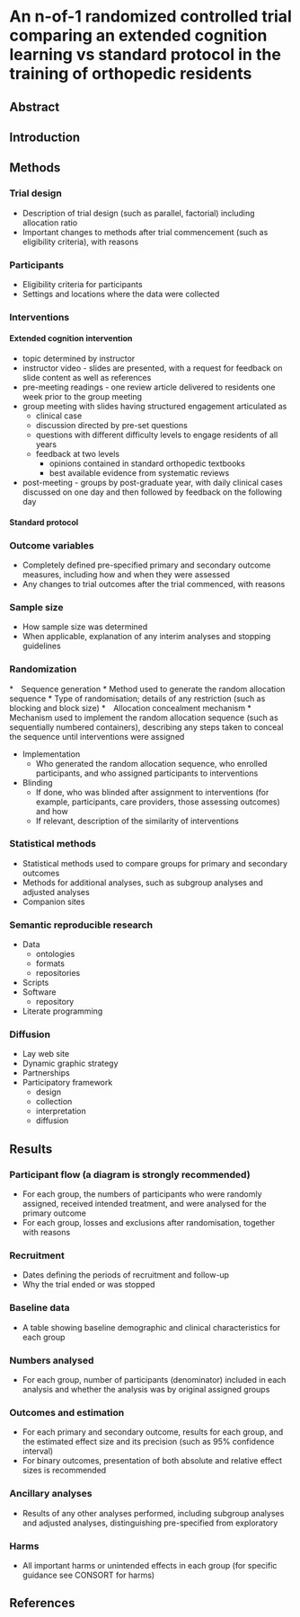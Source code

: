 # An n-of-1 randomized controlled trial comparing an extended cognition learning vs standard protocol in the training of orthopedic residents





## Abstract


## Introduction





## Methods

### Trial design

* Description of trial design (such as parallel, factorial) including allocation ratio
* Important changes to methods after trial commencement (such as eligibility criteria), with reasons

### Participants

* Eligibility criteria for participants
* Settings and locations where the data were collected

### Interventions


#### Extended cognition intervention

<!-- pressure and prestige -->

* topic determined by instructor
* instructor video - slides are presented, with a request for feedback on slide content as well as references
* pre-meeting readings - one review article delivered to residents one week prior to the group meeting
* group meeting with slides having structured engagement articulated as
    * clinical case <!-- might add cases from the service itself -->
    * discussion directed by pre-set questions <!-- might add resident names  http://goo.gl/fueWuw -->
    * questions with different difficulty levels to engage residents of all years
    * feedback at two levels
        * opinions contained in standard orthopedic textbooks
        * best available evidence from systematic reviews
* post-meeting - groups by post-graduate year, with daily clinical cases discussed on one day and then followed by feedback on the following day <!-- might have additional automated emails from mentor to provide positive reinforcement -->


#### Standard protocol


### Outcome variables

* Completely defined pre-specified primary and secondary outcome measures, including how and when they were assessed
* Any changes to trial outcomes after the trial commenced, with reasons

### Sample size
* How sample size was determined
* When applicable, explanation of any interim analyses and stopping guidelines

### Randomization

* Sequence generation
    * Method used to generate the random allocation sequence
    * Type of randomisation; details of any restriction (such as blocking and block size)
* Allocation concealment mechanism
    * Mechanism used to implement the random allocation sequence (such as sequentially numbered containers), describing any steps taken to conceal the sequence until interventions were assigned
* Implementation
    * Who generated the random allocation sequence, who enrolled participants, and who assigned participants to interventions
* Blinding
    * If done, who was blinded after assignment to interventions (for example, participants, care providers, those assessing outcomes) and how
    * If relevant, description of the similarity of interventions

### Statistical methods
* Statistical methods used to compare groups for primary and secondary outcomes
* Methods for additional analyses, such as subgroup analyses and adjusted analyses
* Companion sites

### Semantic reproducible research

* Data
    * ontologies
    * formats
    * repositories
* Scripts
* Software
    * repository
* Literate programming 

### Diffusion

* Lay web site
* Dynamic graphic strategy
* Partnerships
* Participatory framework 
    * design
    * collection
    * interpretation
    * diffusion


## Results

### Participant flow (a diagram is strongly recommended)
* For each group, the numbers of participants who were randomly assigned, received intended treatment, and were analysed for the primary outcome
* For each group, losses and exclusions after randomisation, together with reasons

### Recruitment
* Dates defining the periods of recruitment and follow-up
* Why the trial ended or was stopped

### Baseline data
* A table showing baseline demographic and clinical characteristics for each group

### Numbers analysed
* For each group, number of participants (denominator) included in each analysis and whether the analysis was by original assigned groups

### Outcomes and estimation
* For each primary and secondary outcome, results for each group, and the estimated effect size and its precision (such as 95% confidence interval)
* For binary outcomes, presentation of both absolute and relative effect sizes is recommended

### Ancillary analyses
* Results of any other analyses performed, including subgroup analyses and adjusted analyses, distinguishing pre-specified from exploratory

### Harms
* All important harms or unintended effects in each group (for specific guidance see CONSORT for harms)



## References

